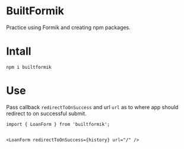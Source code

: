 # BuiltFormik

Practice using Formik and creating npm packages.

# Intall

```code
npm i builtformik
```

# Use

Pass callback `redirectToOnSuccess` and url `url` as to where app should redirect to on successful submit.

```code
import { LoanForm } from 'builtformik';


<LoanForm redirectToOnSuccess={history} url="/" />
```
